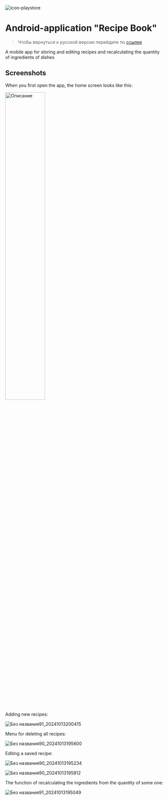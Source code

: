 
![icon-playstore](https://github.com/user-attachments/assets/8fe0ea47-6dfa-4e18-ab9d-9e102085592a)
# Android-application "Recipe Book"
>Чтобы вернуться к русской версии перейдите по [ссылке](https://github.com/apushist/RecipeBook/blob/main/README.md)

A mobile app for storing and editing recipes and recalculating the quantity of ingredients of dishes 

## Screenshots
When you first open the app, the home screen looks like this:

<img src="https://github.com/user-attachments/assets/4ac7a912-c621-4c8f-8be9-06faa0f543c1" alt="Описание" style="width: 50%; height: auto;">

Adding new recipes:

![Без названия91_20241013200415](https://github.com/user-attachments/assets/18fc60bc-8247-4ad8-a3b1-b5362082f331)

Menu for deleting all recipes:

![Без названия90_20241013195600](https://github.com/user-attachments/assets/18c8c57c-7afa-4ac3-8a0e-4578ada2b0a2)

Editing a saved recipe:

![Без названия90_20241013195234](https://github.com/user-attachments/assets/539de297-a078-4bd7-bbf6-71a1eb4fbcb5)

![Без названия90_20241013195812](https://github.com/user-attachments/assets/e12d18d2-bd9b-4680-8db5-e38be80174f4)

The function of recalculating the ingredients from the quantity of some one:

![Без названия91_20241013195049](https://github.com/user-attachments/assets/582c184b-8706-4107-9e4d-108edd4a41b7)
